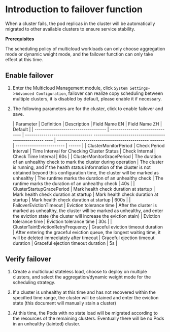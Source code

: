 # Introduction to failover function

When a cluster fails, the pod replicas in the cluster will be automatically migrated to other available clusters to ensure service stability.

**Prerequisites**

The scheduling policy of multicloud workloads can only choose aggregation mode or dynamic weight mode, and the failover function can only take effect at this time.

## Enable failover

1. Enter the Multicloud Management module, click `System Settings`->`Advanced Configuration`, failover can realize copy scheduling between multiple clusters, it is disabled by default, please enable it if necessary.

    <!--screenshot-->

2. The following parameters are for the cluster, click to enable failover and save.

    | Parameter | Definition | Description | Field Name EN | Field Name ZH | Default |
    | ----------------------------------- | -------------- ---------------- | --------------------------------- -------------------------------------------------- ---- | --------------------------------------------- ------- | ------------------------ | ------ |
    | ClusterMonitorPeriod | Check Period Interval | Time Interval for Checking Cluster Status | Check Internal | Check Time Interval | 60s |
    | ClusterMonitorGracePeriod | The duration of an unhealthy check to mark the cluster during operation | The cluster is running, and if the health status information of the cluster is not obtained beyond this configuration time, the cluster will be marked as unhealthy | The runtime marks the duration of an unhealthy check | The runtime marks the duration of an unhealthy check | 40s |
    | ClusterStartupGracePeriod | Mark health check duration at startup | Mark health check duration at startup | Mark health check duration at startup | Mark health check duration at startup | 600s |
    | FailoverEvictionTimeout | Eviction tolerance time | After the cluster is marked as unhealthy, the cluster will be marked as unhealthy, and enter the eviction state (the cluster will increase the eviction stain) | Eviction tolerance time | Eviction tolerance time | 30s |
    | ClusterTaintEvictionRetryFrequency | Graceful eviction timeout duration | After entering the graceful eviction queue, the longest waiting time, it will be deleted immediately after timeout | Graceful ejection timeout duration | Graceful ejection timeout duration | 5s |

## Verify failover

1. Create a multicloud stateless load, choose to deploy on multiple clusters, and select the aggregation/dynamic weight mode for the scheduling strategy.

    <!--screenshot-->

2. If a cluster is unhealthy at this time and has not recovered within the specified time range, the cluster will be stained and enter the eviction state (this document will manually stain a cluster)

    <!--screenshot-->

3. At this time, the Pods with no state load will be migrated according to the resources of the remaining clusters. Eventually there will be no Pods in an unhealthy (tainted) cluster.

    <!--screenshot-->